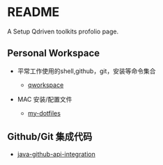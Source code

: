 # README

A Setup Qdriven toolkits profolio page.


## Personal Workspace

* 平常工作使用的shell,github，git，安装等命令集合
  * [qworkspace](https://github.com/qdriven/qworkspace.git)

* MAC 安装/配置文件
  * [my-dotfiles](https://github.com/qdriven/my-dotfiles.git) 

## Github/Git 集成代码

- [java-github-api-integration](./github/)